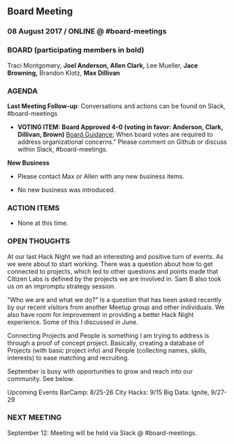 ## Board Meeting
### 08 August 2017 / ONLINE @ #board-meetings

### BOARD (participating members in bold)
Traci Montgomery, **Joel Anderson, Allen Clark,** Lee Mueller, **Jace Browning,** Brandon Klotz, **Max Dillivan**

### AGENDA

**Last Meeting Follow-up**: Conversations and actions can be found on Slack, #board-meetings

- **VOTING ITEM: Board Approved 4-0 (voting in favor: Anderson, Clark, Dillivan, Brown)** [Board Guidance:](https://github.com/citizenlabsgr/community/blob/main/governance/stacks/board_decisions.md) When board votes are required to address organizational concerns." Please comment on Github or discuss within Slack, #board-meetings.

**New Business**

- Please contact Max or Allen with any new business items.

- No new business was introduced.


### ACTION ITEMS

- None at this time.

### OPEN THOUGHTS

At our last Hack Night we had an interesting and positive turn of events. As we were about to start working. There was a question about how to get connected to projects, which led to other questions and points made that Citizen Labs is defined by the projects we are involved in. Sam B also took us on an impromptu strategy session.

"Who we are and what we do?" Is a question that has been asked recently by our recent visitors from another Meetup group and other individuals. We also have room for improvement in providing a better Hack Night experience. Some of this I discussed in June.

Connecting Projects and People is something I am trying to address is through a proof of concept project. Basically, creating a database of Projects (with basic project info) and People (collecting names, skills, interests) to ease matching and recruiting.

September is busy with opportunities to grow and reach into our community. See below.

Upcoming Events
BarCamp: 8/25-26
City Hacks: 9/15
Big Data: Ignite, 9/27-29

### NEXT MEETING

September 12: Meeting will be held via Slack @ #board-meetings.
